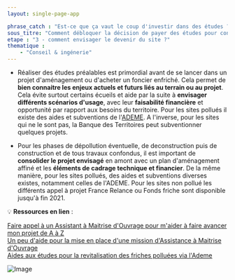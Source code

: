 ```yaml
---
layout: single-page-app

phrase_catch : "Est-ce que ça vaut le coup d'investir dans des études ?"
sous_titre: "Comment débloquer la décision de payer des études pour concevoir un projet sur la friche, en pressentant son opportunité et sa faisabilité technique et financière ?"
etape : "3 - comment envisager le devenir du site ?"
thematique :
    - "Conseil & ingénerie"
---
```

- Réaliser des études préalables est primordial avant de se lancer dans un projet d'aménagement ou d'acheter un foncier enfriché. Cela permet de **bien connaitre les enjeux actuels et futurs liés au terrain ou au projet**. Cela évite surtout certains écueils et aide par la suite à **envisager différents scénarios d'usage**, avec leur **faisabilité financière** et opportunité par rapport aux besoins du territoire. Pour les sites pollués il existe des aides et subventions de l'[ADEME](https://betagouv.github.io/urbanvitaliz/TMP_resources/ademe_plan_gestion). A l'inverse, pour les sites qui ne le sont pas, la Banque des Territoires peut subventionner quelques projets.

- Pour les phases de dépollution éventuelle, de deconstruction puis de construction et de tous travaux confondus, il est important de **consolider le projet envisagé** en amont avec un plan d'aménagement affiné et les **éléments de cadrage technique et financier**. De la même manière, pour les sites pollués, des aides et subventions diverses existes, notamment celles de l'ADEME. Pour les sites non pollué les différents appel à projet France Relance ou Fonds friche sont disponible jusqu'à fin 2021.

💡 **Ressources en lien** :  
  
[Faire appel à un Assistant à Maitrise d'Ouvrage pour m'aider à faire avancer mon projet de A à Z](https://betagouv.github.io/urbanvitaliz/TMP_resources/AMO)  
[Un peu d'aide pour la mise en place d'une mission d'Assistance à Maitrise d'Ouvrage](https://betagouv.github.io/urbanvitaliz/TMP_resources/CDC_AMO)  
[Aides aux études pour la revitalisation des friches polluées via l'Ademe](https://betagouv.github.io/urbanvitaliz/TMP_resources/ademe_plan_gestion)  
  
  
![Image](./static/schema_etudes_projet.png?raw=true)


